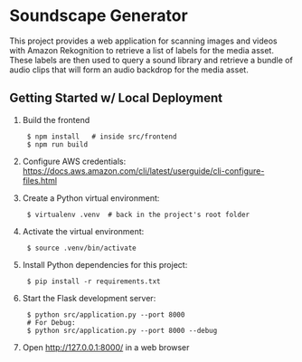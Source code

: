 Soundscape Generator
====================

This project provides a web application for scanning images and videos with Amazon Rekognition to retrieve a list of labels for the media asset. These labels are then used to query a sound library and retrieve a bundle of audio clips that will form an audio backdrop for the media asset.

Getting Started w/ Local Deployment
---------------

1. Build the frontend

        $ npm install   # inside src/frontend
        $ npm run build

2. Configure AWS credentials: https://docs.aws.amazon.com/cli/latest/userguide/cli-configure-files.html

3. Create a Python virtual environment:

        $ virtualenv .venv  # back in the project's root folder

4. Activate the virtual environment:

        $ source .venv/bin/activate

5. Install Python dependencies for this project:

        $ pip install -r requirements.txt

6. Start the Flask development server:

        $ python src/application.py --port 8000
        # For Debug:
        $ python src/application.py --port 8000 --debug

7. Open http://127.0.0.1:8000/ in a web browser
